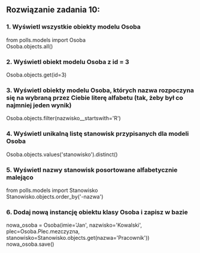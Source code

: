 ## Rozwiązanie zadania 10:

### 1. Wyświetl wszystkie obiekty modelu Osoba
from polls.models import Osoba \
Osoba.objects.all()

### 2. Wyświetl obiekt modelu Osoba z id = 3
Osoba.objects.get(id=3)

### 3. Wyświetl obiekty modelu Osoba, których nazwa rozpoczyna się na wybraną przez Ciebie literę alfabetu (tak, żeby był co najmniej jeden wynik)
Osoba.objects.filter(nazwisko__startswith='R') 

### 4. Wyświetl unikalną listę stanowisk przypisanych dla modeli Osoba
Osoba.objects.values('stanowisko').distinct() 

### 5. Wyświetl nazwy stanowisk posortowane alfabetycznie malejąco
from polls.models import Stanowisko \
Stanowisko.objects.order_by('-nazwa')

### 6. Dodaj nową instancję obiektu klasy Osoba i zapisz w bazie
nowa_osoba = Osoba(imie='Jan', nazwisko='Kowalski', plec=Osoba.Plec.mezczyzna, stanowisko=Stanowisko.objects.get(nazwa='Pracownik')) \
nowa_osoba.save()
